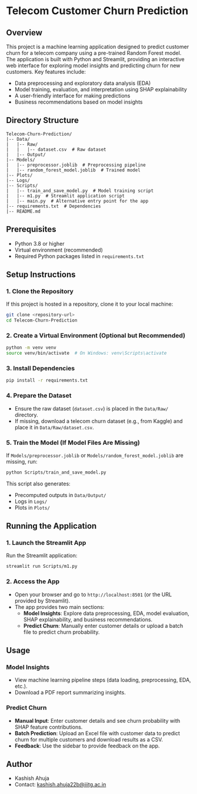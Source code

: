 # Telecom Customer Churn Prediction

## Overview
This project is a machine learning application designed to predict customer churn for a telecom company using a pre-trained Random Forest model. The application is built with Python and Streamlit, providing an interactive web interface for exploring model insights and predicting churn for new customers. Key features include:

- Data preprocessing and exploratory data analysis (EDA)
- Model training, evaluation, and interpretation using SHAP explainability
- A user-friendly interface for making predictions
- Business recommendations based on model insights

## Directory Structure
```
Telecom-Churn-Prediction/
|-- Data/
|   |-- Raw/
|   |   |-- dataset.csv  # Raw dataset
|   |-- Output/
|-- Models/
|   |-- preprocessor.joblib  # Preprocessing pipeline
|   |-- random_forest_model.joblib  # Trained model
|-- Plots/
|-- Logs/
|-- Scripts/
|   |-- train_and_save_model.py  # Model training script
|   |-- m1.py  # Streamlit application script
|   |-- main.py  # Alternative entry point for the app
|-- requirements.txt  # Dependencies
|-- README.md
```

## Prerequisites
- Python 3.8 or higher
- Virtual environment (recommended)
- Required Python packages listed in `requirements.txt`

## Setup Instructions
### 1. Clone the Repository
If this project is hosted in a repository, clone it to your local machine:
```sh
git clone <repository-url>
cd Telecom-Churn-Prediction
```

### 2. Create a Virtual Environment (Optional but Recommended)
```sh
python -m venv venv
source venv/bin/activate  # On Windows: venv\Scripts\activate
```

### 3. Install Dependencies
```sh
pip install -r requirements.txt
```

### 4. Prepare the Dataset
- Ensure the raw dataset (`dataset.csv`) is placed in the `Data/Raw/` directory.
- If missing, download a telecom churn dataset (e.g., from Kaggle) and place it in `Data/Raw/dataset.csv`.

### 5. Train the Model (If Model Files Are Missing)
If `Models/preprocessor.joblib` or `Models/random_forest_model.joblib` are missing, run:
```sh
python Scripts/train_and_save_model.py
```
This script also generates:
- Precomputed outputs in `Data/Output/`
- Logs in `Logs/`
- Plots in `Plots/`

## Running the Application
### 1. Launch the Streamlit App
Run the Streamlit application:
```sh
streamlit run Scripts/m1.py
```

### 2. Access the App
- Open your browser and go to `http://localhost:8501` (or the URL provided by Streamlit).
- The app provides two main sections:
  - **Model Insights**: Explore data preprocessing, EDA, model evaluation, SHAP explainability, and business recommendations.
  - **Predict Churn**: Manually enter customer details or upload a batch file to predict churn probability.

## Usage
### Model Insights
- View machine learning pipeline steps (data loading, preprocessing, EDA, etc.).
- Download a PDF report summarizing insights.

### Predict Churn
- **Manual Input**: Enter customer details and see churn probability with SHAP feature contributions.
- **Batch Prediction**: Upload an Excel file with customer data to predict churn for multiple customers and download results as a CSV.
- **Feedback**: Use the sidebar to provide feedback on the app.


## Author
- Kashish Ahuja
- Contact: kashish.ahuja22b@iiitg.ac.in
